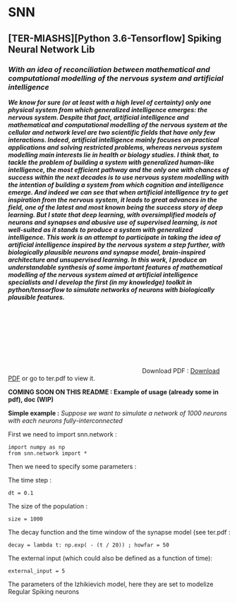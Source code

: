 # SNN
## [TER-MIASHS][Python 3.6-Tensorflow] Spiking Neural Network Lib

### _With an idea of reconciliation between mathematical and computational modelling of the nervous system and artificial intelligence_

___We know for sure (or at least with a high level of certainty) only one physical system from which generalized intelligence emerges: the nervous system. Despite that fact, artificial intelligence and mathematical and computational  modelling of the nervous system at the cellular and network level are two scientific fields that have only few interactions. Indeed, artificial intelligence mainly focuses on practical applications and solving restricted problems, whereas nervous system modelling main interests lie in health or biology studies. I think that, to tackle the problem of building a system with generalized human-like intelligence, the most efficient pathway and the only one with chances of success within the next decades is to use nervous system modelling with the intention of building a system from which cognition and intelligence emerge. And indeed we can see that when artificial intelligence try to get inspiration from the nervous system, it leads to great advances in the field, one of the latest and most known being the success story of deep learning. But I state that deep learning, with oversimplified models of neurons and synapses and abusive use of supervised learning, is not well-suited as it stands to produce a system with generalized intelligence. This work is an attempt to participate in taking the idea of artificial intelligence inspired by the nervous system a step further, with biologically plausible neurons and synapse model, brain-inspired architecture and unsupervised learning. In this work, I produce an understandable synthesis of some important features of mathematical modelling of the nervous system aimed at artificial intelligence specialists and I develop the first (in my knowledge) toolkit in python/tensorflow to simulate networks of neurons with biologically plausible features.___

<object data="https://github.com/ArnoGranier/SNN/files/2000196/ter.pdf" type="application/pdf" width="700px" height="700px">
    <embed src="https://github.com/ArnoGranier/SNN/files/2000196/ter.pdf">
        Download PDF : <a href="https://github.com/ArnoGranier/SNN/files/2000196/ter.pdf">Download PDF</a> or go to ter.pdf to view it.</p>
    </embed>
</object>

__COMING SOON ON THIS README : Example of usage (already some in pdf), doc (WIP)__

__Simple example :__
_Suppose we want to simulate a network of 1000 neurons with each neurons fully-interconnected_

First we need to import snn.network : 
```
import numpy as np
from snn.network import *
```

Then we need to specify some parameters :

The time step :
```
dt = 0.1
```

The size of the population : 
```
size = 1000
```

The decay function and the time window of the synapse model (see ter.pdf :
```
decay = lambda t: np.exp( - (t / 20)) ; howfar = 50
```

The external input (which could also be defined as a function of time):
```
external_input = 5
```

The parameters of the Izhikievich model, here they are set to modelize Regular Spiking neurons
